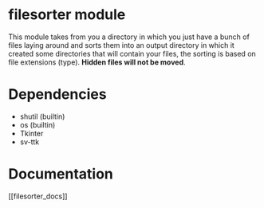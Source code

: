 # filesorter module
This module takes from you a directory in which you just have a bunch of files laying around and sorts them into an output directory in which it created some directories that will contain your files, the sorting is based on file extensions (type). **Hidden files will not be moved**.
# Dependencies
- shutil (builtin)
- os (builtin)
- Tkinter
- sv-ttk
# Documentation
[[filesorter_docs]]